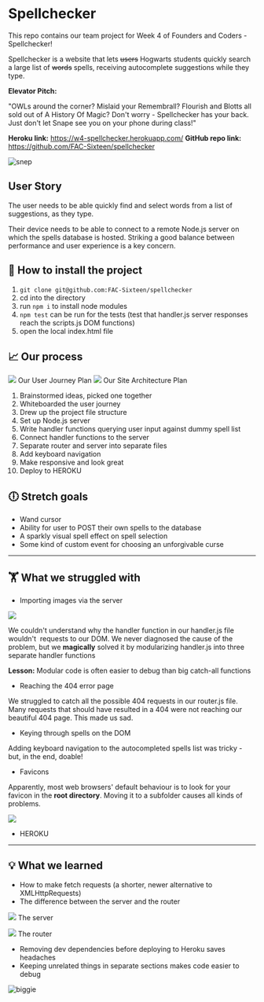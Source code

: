 # Spellchecker
This repo contains our team project for Week 4 of Founders and Coders - Spellchecker!

Spellchecker is a website that lets ~~users~~ Hogwarts students quickly search a large list of ~~words~~ spells, receiving autocomplete suggestions while they type.

**Elevator Pitch:**

"OWLs around the corner? Mislaid your Remembrall? Flourish and Blotts all sold out of A History Of Magic? Don't worry - Spellchecker has your back. Just don't let Snape see you on your phone during class!"

**Heroku link:** https://w4-spellchecker.herokuapp.com/
**GitHub repo link:** https://github.com/FAC-Sixteen/spellchecker

![snep](https://media.giphy.com/media/iGUTUvreEawwg/giphy.gif)

## User Story
The user needs to be able quickly find and select words from a list of suggestions, as they type.

Their device needs to be able to connect to a remote Node.js server on which the spells database is hosted. Striking a good balance between performance and user experience is a key concern.

## :floppy_disk: How to install the project

1. `git clone git@github.com:FAC-Sixteen/spellchecker`
2. cd into the directory
3. run `npm i` to install node modules
4. `npm test` can be run for the tests (test that handler.js server responses reach the scripts.js DOM functions)
5. open the local index.html file

## :chart_with_upwards_trend: Our process
![](https://github.com/FAC-Sixteen/spellchecker/blob/master/user-journey)
Our User Journey Plan
![](https://github.com/FAC-Sixteen/spellchecker/blob/master/site-architecture)
Our Site Architecture Plan
1. Brainstormed ideas, picked one together
2. Whiteboarded the user journey
3. Drew up the project file structure
4. Set up Node.js server
5. Write handler functions querying user input against dummy spell list
6. Connect handler functions to the server
7. Separate router and server into separate files
8. Add keyboard navigation
9. Make responsive and look great
10. Deploy to HEROKU

## :clock6: Stretch goals
- Wand cursor
- Ability for user to POST their own spells to the database
- A sparkly visual spell effect on spell selection
- Some kind of custom event for choosing an unforgivable curse

----------

## 🏋️‍ What we struggled with  
- Importing images via the server

![](https://media.giphy.com/media/tpwwhv1BLd31e/giphy.gif)

We couldn't understand why the handler function in our handler.js file wouldn't <img> requests to our DOM. We never diagnosed the cause of the problem, but we **magically** solved it by modularizing handler.js into three separate handler functions

**Lesson:** Modular code is often easier to debug than big catch-all functions

- Reaching the 404 error page

We struggled to catch all the possible 404 requests in our router.js file. Many requests that should have resulted in a 404 were not reaching our beautiful 404 page. This made us sad.

- Keying through spells on the DOM

Adding keyboard navigation to the autocompleted spells list was tricky - but, in the end, doable!

- Favicons

Apparently, most web browsers' default behaviour is to look for your favicon in the **root directory**. Moving it to a subfolder causes all kinds of problems.

![](https://imgflip.com/i/2x6thf)

- HEROKU

------------

## :bulb: What we learned
- How to make fetch requests (a shorter, newer alternative to XMLHttpRequests)
- The difference between the server and the router

![](https://media.giphy.com/media/o9hzIlJ4ijpAs/giphy.gif)
The server

![](https://media.giphy.com/media/103t71VKmtY1UY/giphy.gif)
The router

- Removing dev dependencies before deploying to Heroku saves headaches
- Keeping unrelated things in separate sections makes code easier to debug

![biggie](https://imgflip.com/i/2x6mps)

